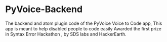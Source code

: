 # PyVoice-Backend

The backend and atom plugin code of the PyVoice Voice to Code app,
This app is meant to help disabled people to code easily
Awarded the first prize in Syntax Error Hackathon , by SDS labs and HackerEarth.

